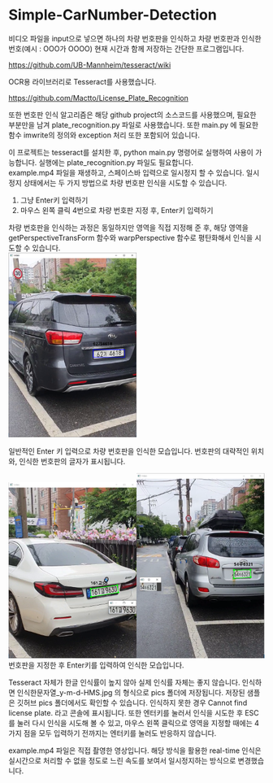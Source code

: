 # Simple-CarNumber-Detection
비디오 파일을 input으로 넣으면 하나의 차량 번호판을 인식하고 차량 번호판과 인식한 번호(예시 : OOO가 OOOO) 현재 시간과 함께 저장하는 간단한 프로그램입니다.   
   


https://github.com/UB-Mannheim/tesseract/wiki   

OCR용 라이브러리로 Tesseract를 사용했습니다.   

https://github.com/Mactto/License_Plate_Recognition   

또한 번호판 인식 알고리즘은 해당 github project의 소스코드를 사용했으며, 필요한 부분만을 남겨 plate_recognition.py 파일로 사용했습니다. 또한 main.py 에 필요한 함수 imwrite의 정의와 exception 처리 또한 포함되어 있습니다.    

이 프로젝트는 tesseract를 설치한 후, python main.py 명령어로 실행하여 사용이 가능합니다. 실행에는 plate_recognition.py 파일도 필요합니다.   
example.mp4 파일을 재생하고, 스페이스바 입력으로 일시정지 할 수 있습니다. 일시정지 상태에서는 두 가지 방법으로 차량 번호판 인식을 시도할 수 있습니다.   

1. 그냥 Enter키 입력하기
2. 마우스 왼쪽 클릭 4번으로 차량 번호판 지정 후, Enter키 입력하기


차량 번호판을 인식하는 과정은 동일하지만 영역을 직접 지정해 준 후, 해당 영역을 getPerspectiveTransForm 함수와 warpPerspective 함수로 평탄화해서 인식을 시도할 수 있습니다.   
<img src="https://github.com/SeukCho/Simple-CarNumber-Detection/blob/main/example1.png" width="50%" height="50%">

일반적인 Enter 키 입력으로 차량 번호판을 인식한 모습입니다. 번호판의 대략적인 위치와, 인식한 번호판의 글자가 표시됩니다.   

<img src="https://github.com/SeukCho/Simple-CarNumber-Detection/blob/main/example2.png" width="50%" height="50%"><img src="https://github.com/SeukCho/Simple-CarNumber-Detection/blob/main/example3.png" width="50%" height="50%">   
번호판을 지정한 후 Enter키를 입력하여 인식한 모습입니다.   

Tesseract 자체가 한글 인식률이 높지 않아 실제 인식률 자체는 좋지 않습니다. 인식하면 인식한문자열_y-m-d-HMS.jpg 의 형식으로 pics 폴더에 저장됩니다. 저장된 샘플은 깃허브 pics 폴더에서도 확인할 수 있습니다. 인식하지 못한 경우 Cannot find license plate. 라고 콘솔에 표시됩니다. 또한 엔터키를 눌러서 인식을 시도한 후 ESC를 눌러 다시 인식을 시도해 볼 수 있고, 마우스 왼쪽 클릭으로 영역을 지정할 때에는 4가지 점을 모두 입력하기 전까지는 엔터키를 눌러도 반응하지 않습니다.
   
example.mp4 파일은 직접 촬영한 영상입니다. 해당 방식을 활용한 real-time 인식은 실시간으로 처리할 수 없을 정도로 느린 속도를 보여서 일시정지하는 방식으로 변경했습니다.
